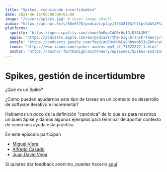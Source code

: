 ```yaml
---
title: "Spikes, reduciendo incertidumbre"
date: 2021-06-15T00:00:00+01:00
image: "/covers/spikes.jpg" # cover image absUrl
audio: "https://anchor.fm/s/56e0f78/podcast/play/35538103/https%3A%2F%2Fd3ctxlq1ktw2nl.cloudfront.net%2Fstaging%2F2021-5-15%2Fb05fa4b5-86ab-3122-2446-6dcd73857039.mp3"
platforms:
  spotify: "https://open.spotify.com/show/0nEgeCdO0r6u1GjE3AkJM8"
  apple: "https://podcasts.apple.com/es/podcast/the-big-branch-theory/id1511403790"
  google: "https://podcasts.google.com/feed/aHR0cHM6Ly9hbmNob3IuZm0vcy81NmUwZjc4L3BvZGNhc3QvcnNz/episode/MGQzNGFhM2ItOWQ0Mi00YzNjLWI0OWMtOGVmMDYwYzc0MDdh?sa=X&ved=0CAUQkfYCahcKEwionZbMoavxAhUAAAAAHQAAAAAQAQ"
  ivoox: "https://www.ivoox.com/spikes-audios-mp3_rf_71522872_1.html"
  anchor: "https://anchor.fm/thebigbranchtheory/episodes/Spikes-e12r1nn"
---
```


# Spikes, gestión de incertidumbre

¿Qué es un Spike?

¿Cómo pueden ayudarnos este tipo de tareas en un contexto de desarrollo de software iterativo e incremental?

Hablamos un poco de la definición "canónica" de lo que es para nosotros un buen Spike y damos algunos ejemplos para terminar de aportar contexto de como nos ayuda esta práctica.


En este episodio participan
- [Miguel Viera](https://twitter.com/mangelviera)
- [Alfredo Casado](https://twitter.com/AlfredoCasado)
- [Juan David Vega](https://twitter.com/juandvegarguez)

Si quieres dar feedback anónimo, puedes hacerlo [aquí](https://juandavidvega.typeform.com/to/p9srUA4m#episode_name=Spikes)
